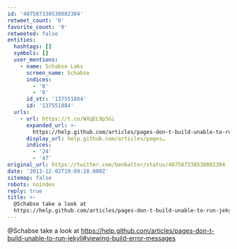 ```yaml
---
id: '407587338538082304'
retweet_count: '0'
favorite_count: '0'
retweeted: false
entities:
  hashtags: []
  symbols: []
  user_mentions:
    - name: Schabse Laks
      screen_name: Schabse
      indices:
        - '0'
        - '8'
      id_str: '137551884'
      id: '137551884'
  urls:
    - url: https://t.co/WXqEL9p5Gi
      expanded_url: >-
        https://help.github.com/articles/pages-don-t-build-unable-to-run-jekyll#viewing-build-error-messages
      display_url: help.github.com/articles/pages…
      indices:
        - '24'
        - '47'
original_url: https://twitter.com/benbalter/status/407587338538082304
date: '2013-12-02T19:09:28.000Z'
sitemap: false
robots: noindex
reply: true
title: >-
  @Schabse take a look at
  https://help.github.com/articles/pages-don-t-build-unable-to-run-jekyll#viewing-build-error-messages
---
```


@Schabse take a look at https://help.github.com/articles/pages-don-t-build-unable-to-run-jekyll#viewing-build-error-messages